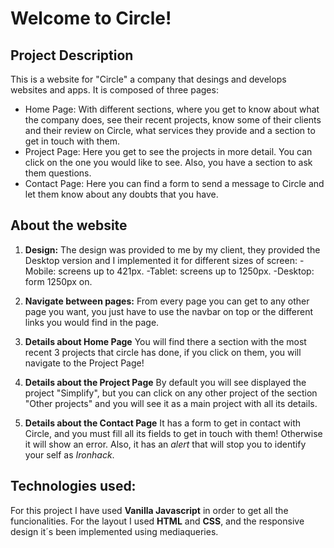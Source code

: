 # Welcome to Circle!

## Project Description
This is a website for "Circle" a company that desings and develops websites and apps.
It is composed of three pages:

 - Home Page: With different sections, where you get to know about what the company does, see their recent projects, know some of their clients and their review on Circle, what services they provide and a section to get in touch with them.
 - Project Page: Here you get to see the projects in more detail. You can click on the one you would like to see. Also, you have a section to ask them questions.
 - Contact Page: Here you can find a form to send a message to Circle and let them know about any doubts that you have.

## About the website

 1. **Design:**
 The design was provided to me by my client, they provided the Desktop version and I implemented it for different sizes of screen:
 -Mobile: screens up to 421px.
 -Tablet: screens up to 1250px.
 -Desktop: form 1250px on.
 
 2. **Navigate between pages:**
 From every page you can get to any other page you want, you just have to use the navbar on top or the different links you would find in the page.
 
 3. **Details about Home Page**
 You will find there a section with the most recent 3 projects that circle has done, if you click on them, you will navigate to the Project Page!
 
 4. **Details about the Project Page**
 By default you will see displayed the project "Simplify", but you can click on any other project of the section "Other projects" and you will see it as a main project with all its details.
 
 5. **Details about the Contact Page**
 It has a form to get in contact with Circle, and you must fill all its fields to get in touch with them! Otherwise it will show an error. 
 Also, it has an *alert* that will stop you to identify your self as *Ironhack*.
 
 ## Technologies used:
For this project I have used **Vanilla Javascript** in order to get all the funcionalities.
For the layout I used **HTML** and **CSS**, and the responsive design it´s been implemented using mediaqueries.